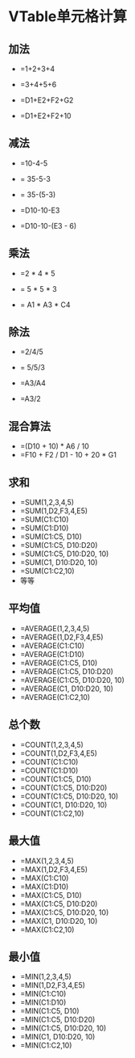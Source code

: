 # VTable单元格计算

## 加法

- =1+2+3+4
- =3+4+5+6

- =D1+E2+F2+G2
- =D1+E2+F2+10

## 减法

- =10-4-5
- = 35-5-3
- = 35-(5-3)

- =D10-10-E3
- =D10-10-(E3 - 6)

## 乘法

- =2 * 4 * 5
- = 5 * 5 * 3 

- = A1 * A3 * C4

## 除法

- =2/4/5
- = 5/5/3

- =A3/A4
- =A3/2

## 混合算法

- =(D10 + 10) * A6 / 10
- =F10 + F2 / D1 - 10 + 20 * G1

## 求和

- =SUM(1,2,3,4,5)
- =SUM(1,D2,F3,4,E5)
- =SUM(C1:C10)
- =SUM(C1:D10)
- =SUM(C1:C5, D10)
- =SUM(C1:C5, D10:D20)
- =SUM(C1:C5, D10:D20, 10)
- =SUM(C1, D10:D20, 10)
- =SUM(C1:C2,10)
- 等等

## 平均值

- =AVERAGE(1,2,3,4,5)
- =AVERAGE(1,D2,F3,4,E5)
- =AVERAGE(C1:C10)
- =AVERAGE(C1:D10)
- =AVERAGE(C1:C5, D10)
- =AVERAGE(C1:C5, D10:D20)
- =AVERAGE(C1:C5, D10:D20, 10)
- =AVERAGE(C1, D10:D20, 10)
- =AVERAGE(C1:C2,10)

## 总个数

- =COUNT(1,2,3,4,5)
- =COUNT(1,D2,F3,4,E5)
- =COUNT(C1:C10)
- =COUNT(C1:D10)
- =COUNT(C1:C5, D10)
- =COUNT(C1:C5, D10:D20)
- =COUNT(C1:C5, D10:D20, 10)
- =COUNT(C1, D10:D20, 10)
- =COUNT(C1:C2,10)

## 最大值

- =MAX(1,2,3,4,5)
- =MAX(1,D2,F3,4,E5)
- =MAX(C1:C10)
- =MAX(C1:D10)
- =MAX(C1:C5, D10)
- =MAX(C1:C5, D10:D20)
- =MAX(C1:C5, D10:D20, 10)
- =MAX(C1, D10:D20, 10)
- =MAX(C1:C2,10)

## 最小值

- =MIN(1,2,3,4,5)
- =MIN(1,D2,F3,4,E5)
- =MIN(C1:C10)
- =MIN(C1:D10)
- =MIN(C1:C5, D10)
- =MIN(C1:C5, D10:D20)
- =MIN(C1:C5, D10:D20, 10)
- =MIN(C1, D10:D20, 10)
- =MIN(C1:C2,10)
